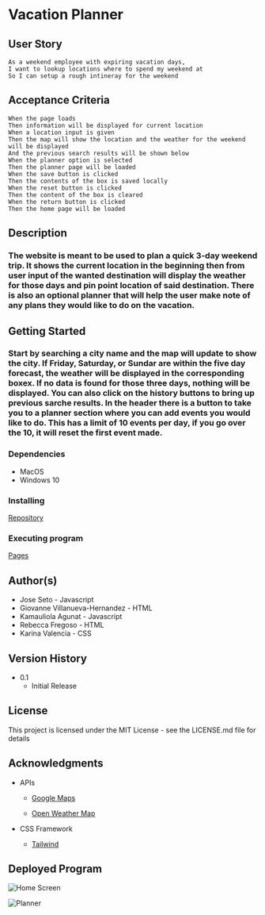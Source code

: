 # **Vacation Planner**

## **User Story**

    As a weekend employee with expiring vacation days, 
    I want to lookup locations where to spend my weekend at
    So I can setup a rough intineray for the weekend

## **Acceptance Criteria**

    When the page loads
    Then information will be displayed for current location
    When a location input is given
    Then the map will show the location and the weather for the weekend will be displayed
    And the previous search results will be shown below
    When the planner option is selected
    Then the planner page will be loaded
    When the save button is clicked
    Then the contents of the box is saved locally
    When the reset button is clicked
    Then the content of the box is cleared
    When the return button is clicked
    Then the home page will be loaded 

## **Description**

### The website is meant to be used to plan a quick 3-day weekend trip. It shows the current location in the beginning then from user input of the wanted destination will display the weather for those days and pin point location of said destination. There is also an optional planner that will help the user make note of any plans they would like to do on the vacation.

## **Getting Started**

### Start by searching a city name and the map will update to show the city. If Friday, Saturday, or Sundar are within the five day forecast, the weather will be displayed in the corresponding boxex. If no data is found for those three days, nothing will be displayed. You can also click on the history buttons to bring up previous sarche results. In the header there is a button to take you to a planner section where you can add events you would like to do. This has a limit of 10 events per day, if you go over the 10, it will reset the first event made.

### Dependencies

* MacOS
* Windows 10

### Installing

[Repository](https://github.com/JoseSeto/Vacation-Planner)

### Executing program

[Pages](https://joseseto.github.io/Vacation-Planner/)

## Author(s)

* Jose Seto - Javascript
* Giovanne Villanueva-Hernandez - HTML
* Kamauliola Agunat - Javascript
* Rebecca Fregoso - HTML
* Karina Valencia - CSS

## Version History

* 0.1
    * Initial Release

## License

This project is licensed under the MIT License - see the LICENSE.md file for details

## Acknowledgments

* APIs
    * [Google Maps](https://developers.google.com/maps/)

    * [Open Weather Map](https://openweathermap.org/api)

* CSS Framework
    * [Tailwind](https://tailwindcss.com/)


## Deployed Program

![Home Screen]()


![Planner]()
